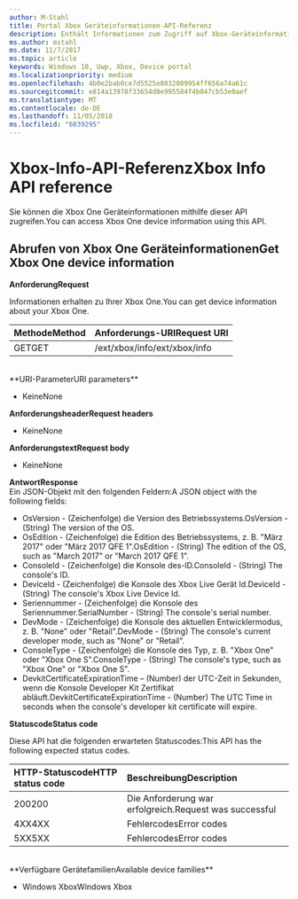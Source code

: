 ```yaml
---
author: M-Stahl
title: Portal Xbox Geräteinformationen-API-Referenz
description: Enthält Informationen zum Zugriff auf Xbox-Geräteinformationen.
ms.author: mstahl
ms.date: 11/7/2017
ms.topic: article
keywords: Windows 10, Uwp, Xbox, Device portal
ms.localizationpriority: medium
ms.openlocfilehash: 4b0e2bab0ce7d5525e8032809954ff656a74a61c
ms.sourcegitcommit: e814a13978f33654d8e995584f4b047cb53e0aef
ms.translationtype: MT
ms.contentlocale: de-DE
ms.lasthandoff: 11/05/2018
ms.locfileid: "6039295"
---
```

# <a name="xbox-info-api-reference"></a><span data-ttu-id="c039a-104">Xbox-Info-API-Referenz</span><span class="sxs-lookup"><span data-stu-id="c039a-104">Xbox Info API reference</span></span>   
<span data-ttu-id="c039a-105">Sie können die Xbox One Geräteinformationen mithilfe dieser API zugreifen.</span><span class="sxs-lookup"><span data-stu-id="c039a-105">You can access Xbox One device information using this API.</span></span>

## <a name="get-xbox-one-device-information"></a><span data-ttu-id="c039a-106">Abrufen von Xbox One Geräteinformationen</span><span class="sxs-lookup"><span data-stu-id="c039a-106">Get Xbox One device information</span></span>

**<span data-ttu-id="c039a-107">Anforderung</span><span class="sxs-lookup"><span data-stu-id="c039a-107">Request</span></span>**

<span data-ttu-id="c039a-108">Informationen erhalten zu Ihrer Xbox One.</span><span class="sxs-lookup"><span data-stu-id="c039a-108">You can get device information about your Xbox One.</span></span>

<span data-ttu-id="c039a-109">Methode</span><span class="sxs-lookup"><span data-stu-id="c039a-109">Method</span></span>      | <span data-ttu-id="c039a-110">Anforderungs-URI</span><span class="sxs-lookup"><span data-stu-id="c039a-110">Request URI</span></span>
:------     | :-----
<span data-ttu-id="c039a-111">GET</span><span class="sxs-lookup"><span data-stu-id="c039a-111">GET</span></span> | <span data-ttu-id="c039a-112">/ext/xbox/info</span><span class="sxs-lookup"><span data-stu-id="c039a-112">/ext/xbox/info</span></span>
<br />
**<span data-ttu-id="c039a-113">URI-Parameter</span><span class="sxs-lookup"><span data-stu-id="c039a-113">URI parameters</span></span>**

- <span data-ttu-id="c039a-114">Keine</span><span class="sxs-lookup"><span data-stu-id="c039a-114">None</span></span>

**<span data-ttu-id="c039a-115">Anforderungsheader</span><span class="sxs-lookup"><span data-stu-id="c039a-115">Request headers</span></span>**

- <span data-ttu-id="c039a-116">Keine</span><span class="sxs-lookup"><span data-stu-id="c039a-116">None</span></span>

**<span data-ttu-id="c039a-117">Anforderungstext</span><span class="sxs-lookup"><span data-stu-id="c039a-117">Request body</span></span>**

- <span data-ttu-id="c039a-118">Keine</span><span class="sxs-lookup"><span data-stu-id="c039a-118">None</span></span>

**<span data-ttu-id="c039a-119">Antwort</span><span class="sxs-lookup"><span data-stu-id="c039a-119">Response</span></span>**   
<span data-ttu-id="c039a-120">Ein JSON-Objekt mit den folgenden Feldern:</span><span class="sxs-lookup"><span data-stu-id="c039a-120">A JSON object with the following fields:</span></span>

* <span data-ttu-id="c039a-121">OsVersion - (Zeichenfolge) die Version des Betriebssystems.</span><span class="sxs-lookup"><span data-stu-id="c039a-121">OsVersion - (String) The version of the OS.</span></span>
* <span data-ttu-id="c039a-122">OsEdition - (Zeichenfolge) die Edition des Betriebssystems, z. B. "März 2017" oder "März 2017 QFE 1".</span><span class="sxs-lookup"><span data-stu-id="c039a-122">OsEdition - (String) The edition of the OS, such as "March 2017" or "March 2017 QFE 1".</span></span>
* <span data-ttu-id="c039a-123">ConsoleId - (Zeichenfolge) die Konsole des-ID.</span><span class="sxs-lookup"><span data-stu-id="c039a-123">ConsoleId - (String) The console's ID.</span></span>
* <span data-ttu-id="c039a-124">DeviceId - (Zeichenfolge) die Konsole des Xbox Live Gerät Id.</span><span class="sxs-lookup"><span data-stu-id="c039a-124">DeviceId - (String) The console's Xbox Live Device Id.</span></span>
* <span data-ttu-id="c039a-125">Seriennummer - (Zeichenfolge) die Konsole des Seriennummer.</span><span class="sxs-lookup"><span data-stu-id="c039a-125">SerialNumber - (String) The console's serial number.</span></span>
* <span data-ttu-id="c039a-126">DevMode - (Zeichenfolge) die Konsole des aktuellen Entwicklermodus, z. B. "None" oder "Retail".</span><span class="sxs-lookup"><span data-stu-id="c039a-126">DevMode - (String) The console's current developer mode, such as "None" or "Retail".</span></span>
* <span data-ttu-id="c039a-127">ConsoleType - (Zeichenfolge) die Konsole des Typ, z. B. "Xbox One" oder "Xbox One S".</span><span class="sxs-lookup"><span data-stu-id="c039a-127">ConsoleType - (String) The console's type, such as "Xbox One" or "Xbox One S".</span></span>
* <span data-ttu-id="c039a-128">DevkitCertificateExpirationTime – (Number) der UTC-Zeit in Sekunden, wenn die Konsole Developer Kit Zertifikat abläuft.</span><span class="sxs-lookup"><span data-stu-id="c039a-128">DevkitCertificateExpirationTime - (Number) The UTC Time in seconds when the console's developer kit certificate will expire.</span></span>

**<span data-ttu-id="c039a-129">Statuscode</span><span class="sxs-lookup"><span data-stu-id="c039a-129">Status code</span></span>**

<span data-ttu-id="c039a-130">Diese API hat die folgenden erwarteten Statuscodes:</span><span class="sxs-lookup"><span data-stu-id="c039a-130">This API has the following expected status codes.</span></span>

<span data-ttu-id="c039a-131">HTTP-Statuscode</span><span class="sxs-lookup"><span data-stu-id="c039a-131">HTTP status code</span></span>      | <span data-ttu-id="c039a-132">Beschreibung</span><span class="sxs-lookup"><span data-stu-id="c039a-132">Description</span></span>
:------     | :-----
<span data-ttu-id="c039a-133">200</span><span class="sxs-lookup"><span data-stu-id="c039a-133">200</span></span> | <span data-ttu-id="c039a-134">Die Anforderung war erfolgreich.</span><span class="sxs-lookup"><span data-stu-id="c039a-134">Request was successful</span></span>
<span data-ttu-id="c039a-135">4XX</span><span class="sxs-lookup"><span data-stu-id="c039a-135">4XX</span></span> | <span data-ttu-id="c039a-136">Fehlercodes</span><span class="sxs-lookup"><span data-stu-id="c039a-136">Error codes</span></span>
<span data-ttu-id="c039a-137">5XX</span><span class="sxs-lookup"><span data-stu-id="c039a-137">5XX</span></span> | <span data-ttu-id="c039a-138">Fehlercodes</span><span class="sxs-lookup"><span data-stu-id="c039a-138">Error codes</span></span>

<br />
**<span data-ttu-id="c039a-139">Verfügbare Gerätefamilien</span><span class="sxs-lookup"><span data-stu-id="c039a-139">Available device families</span></span>**

* <span data-ttu-id="c039a-140">Windows Xbox</span><span class="sxs-lookup"><span data-stu-id="c039a-140">Windows Xbox</span></span>